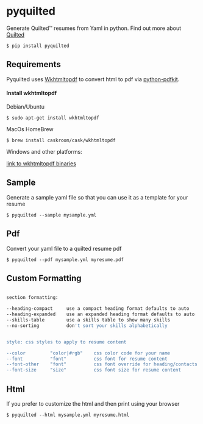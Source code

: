 # pyquilted

Generate Quilted™ resumes from Yaml in python. Find out more about [Quilted](https://github.com/cocoroutine/quilted)

`$ pip install pyquilted`




## Requirements

Pyquilted uses [Wkhtmltopdf](https://wkhtmltopdf.org/) to convert html to pdf via [python-pdfkit](https://github.com/JazzCore/python-pdfkit).


#### Install wkhtmltopdf


Debian/Ubuntu

`$ sudo apt-get install wkhtmltopdf`


MacOs HomeBrew

`$ brew install caskroom/cask/wkhtmltopdf`


Windows and other platforms:

[link to wkhtmltopdf binaries](https://wkhtmltopdf.org/downloads.html)




## Sample

Generate a sample yaml file so that you can use it as a template for your resume

`$ pyquilted --sample mysample.yml`




## Pdf

Convert your yaml file to a quilted resume pdf

`$ pyquilted --pdf mysample.yml myresume.pdf`




## Custom Formatting

```bash

section formatting:

--heading-compact     use a compact heading format defaults to auto
--heading-expanded    use an expanded heading format defaults to auto
--skills-table        use a skills table to show many skills
--no-sorting          don't sort your skills alphabetically


style: css styles to apply to resume content

--color         "color|#rgb"    css color code for your name
--font          "font"          css font for resume content
--font-other    "font"          css font override for heading/contacts
--font-size     "size"          css font size for resume content

```



## Html

If you prefer to customize the html and then print using your browser

`$ pyquilted --html mysample.yml myresume.html`


